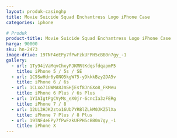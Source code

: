 ```yaml
---
layout: produk-casinghp
title: Movie Suicide Squad Enchantress Logo iPhone Case
categories: iphone

# Produk
product-title: Movie Suicide Squad Enchantress Logo iPhone Case
harga: 90000
sku: hn-2473
image-drive: 19TNF4eEPy7fPwFzkUFPH5cBB0n7gy_-1
gallery:
  - url: 1Ty94iVaMqvChxyFJKMRtKdqsfdqapmP5
    title: iPhone 5 / 5s / SE
  - url: 1C9SwHdr6yONO5kgW75-yDkkkBzy2DA5v
    title: iPhone 6 / 6s
  - url: 1CLxo71GWMA8JmSHjEsf8JnGXo8_FKMeu
    title: iPhone 6 Plus / 6s Plus
  - url: 1YIAIgtPgCVyMs_eX0jr-6cncIa3zFERg
    title: iPhone 7 / 8
  - url: 12Ui3HJK2zto16Ub7YRBlZLkM0JKZ5lXa
    title: iPhone 7 Plus / 8 Plus
  - url: 19TNF4eEPy7fPwFzkUFPH5cBB0n7gy_-1
    title: iPhone X
---
```

